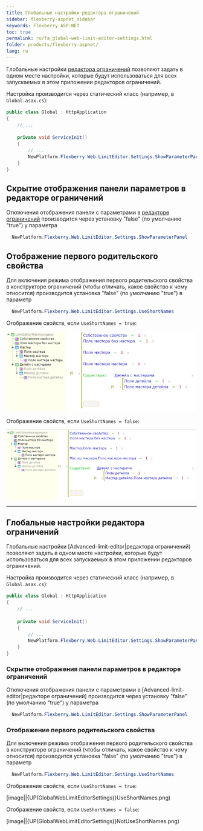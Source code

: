 ```yaml
---
title: Глобальные настройки редактора ограничений
sidebar: flexberry-aspnet_sidebar
keywords: Flexberry ASP-NET
toc: true
permalink: ru/fa_global-web-limit-editor-settings.html
folder: products/flexberry-aspnet/
lang: ru
---
```


Глобальные настройки [редактора ограничений](fa_advanced-limit-editor.html) позволяют задать в одном месте настройки, которые будут использоваться для всех запускаемых в этом приложении редакторов ограничений.

Настройка производится через статический класс (например, в `Global.asax.cs`):

```csharp
public class Global : HttpApplication
{
	// ...
	
	private void ServiceInit()
	{
		// ...
		NewPlatform.Flexberry.Web.LimitEditor.Settings.ShowParameterPanel = true;
	}
}
```

## Скрытие отображения панели параметров в редакторе ограничений
Отключения отображения панели с параметрами в [редакторе ограничений](advanced-limit-editor.html) производится через установку "false" (по умолчанию "true") у параметра
```cs
  NewPlatform.Flexberry.Web.LimitEditor.Settings.ShowParameterPanel
```

## Отображение первого родительского свойства
Для включения режима отображения первого родительского свойства в конструкторе ограничений (чтобы отличать, какое свойство к чему относится) производится установка "false" (по умолчанию "true") в параметр
```cs
  NewPlatform.Flexberry.Web.LimitEditor.Settings.UseShortNames
```

Отображение свойств, если `UseShortNames = true`:

![](/images/pages/img/page/GlobalWebLimitEditorSettings/UseShortNames.png)

Отображение свойств, если `UseShortNames = false`:

![](/images/pages/img/page/GlobalWebLimitEditorSettings/NotUseShortNames.png)

----------
## Глобальные настройки редактора ограничений

Глобальные настройки [Advanced-limit-editor|редактора ограничений) позволяют задать в одном месте настройки, которые будут использоваться для всех запускаемых в этом приложении редакторов ограничений.

Настройка производится через статический класс (например, в `Global.asax.cs`):
``` csharp
public class Global : HttpApplication
{
	// ...
	
	private void ServiceInit()
	{
		// ...
		NewPlatform.Flexberry.Web.LimitEditor.Settings.ShowParameterPanel = true;
	}
}
```

### Скрытие отображения панели параметров в редакторе ограничений

Отключения отображения панели с параметрами в [Advanced-limit-editor|редакторе ограничений) производится через установку "false" (по умолчанию "true") у параметра
``` csharp
  NewPlatform.Flexberry.Web.LimitEditor.Settings.ShowParameterPanel
```

### Отображение первого родительского свойства

Для включения режима отображения первого родительского свойства в конструкторе ограничений (чтобы отличать, какое свойство к чему относится) производится установка "false" (по умолчанию "true") в параметр
``` csharp
  NewPlatform.Flexberry.Web.LimitEditor.Settings.UseShortNames
```

Отображение свойств, если `UseShortNames = true`:

[image||{UP(GlobalWebLimitEditorSettings)}UseShortNames.png)

Отображение свойств, если `UseShortNames = false`:

[image||{UP(GlobalWebLimitEditorSettings)}NotUseShortNames.png)

